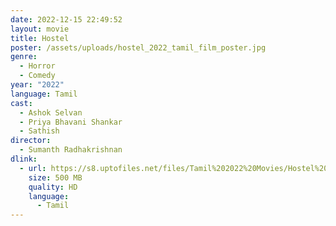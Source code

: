 ```yaml
---
date: 2022-12-15 22:49:52
layout: movie
title: Hostel
poster: /assets/uploads/hostel_2022_tamil_film_poster.jpg
genre:
  - Horror
  - Comedy
year: "2022"
language: Tamil
cast:
  - Ashok Selvan
  - Priya Bhavani Shankar
  - Sathish
director:
  - Sumanth Radhakrishnan
dlink:
  - url: https://s8.uptofiles.net/files/Tamil%202022%20Movies/Hostel%20(2022)/Hostel%20(Original)/Hostel%20(640x360)/Hostel%202022%20HD.mp4
    size: 500 MB
    quality: HD
    language:
      - Tamil
---
```

